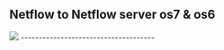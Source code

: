 ## Netflow to Netflow server os7 & os6

<img src=netflow.png/>
-------------------------------------
